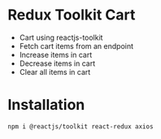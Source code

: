 # Redux Toolkit Cart

- Cart using reactjs-toolkit
- Fetch cart items from an endpoint
- Increase items in cart
- Decrease items in cart
- Clear all items in cart

# Installation

```
npm i @reactjs/toolkit react-redux axios
```
